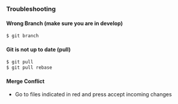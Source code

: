 ### Troubleshooting
#### Wrong Branch (make sure you are in develop)
```bash
$ git branch
```
#### Git is not up to date (pull)
```bash
$ git pull
$ git pull rebase
```
#### Merge Conflict
- Go to files indicated in red and press accept incoming changes

